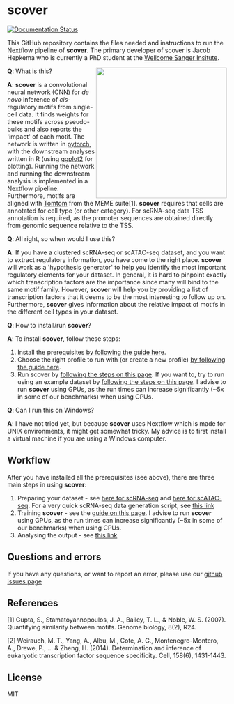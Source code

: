 # scover 

[![Documentation Status](https://readthedocs.org/projects/scover/badge/?version=latest)](https://scover.readthedocs.io/en/latest/?badge=latest)

This GitHub repository contains the files needed and instructions to run the Nextflow pipeline of **scover**. The primary developer of 
scover is Jacob Hepkema who is currently a PhD student at the [Wellcome Sanger Insitute](https://www.sanger.ac.uk).

<img src="https://github.com/jacobhepkema/scover/raw/master/scover_logo.png" width=300 align=right>

__Q__: What is this? 

__A__: __scover__ is a convolutional neural network (CNN) for *de novo* inference of *cis*-regulatory motifs from single-cell data. 
It finds weights for these motifs across pseudo-bulks and also reports the 'impact' of each motif. The network is written in 
[pytorch](https://pytorch.org/), with the downstream analyses written in R (using [ggplot2](https://ggplot2.tidyverse.org/) for plotting). 
Running the network and running the downstream analysis is implemented in a Nextflow pipeline. Furthermore, motifs are aligned with 
[Tomtom](http://meme-suite.org/tools/tomtom) from the MEME suite[1]. __scover__ requires that cells are annotated for cell type 
(or other category). For scRNA-seq data TSS annotation is required, as the promoter sequences are obtained directly from 
genomic sequence relative to the TSS. 

__Q__: All right, so when would I use this?

__A__: If you have a clustered scRNA-seq or scATAC-seq dataset, and you want to extract regulatory information, you have come to the right place. 
__scover__ will work as a 'hypothesis generator' to help you identify the most important regulatory elements for your dataset. 
In general, it is hard to pinpoint exactly which transcription factors are the importance since many will bind to the same motif family. 
However, __scover__ will help you by providing a list of transcription factors that it deems to be the most interesting to follow up on. 
Furthermore, __scover__ gives information about the relative impact of motifs in the different cell types in your dataset.

__Q__: How to install/run __scover__?

__A__: To install __scover__, follow these steps:

1. Install the prerequisites [by following the guide here](https://scover.readthedocs.io/en/latest/how_to_install_scover_prerequisites.html). 
2. Choose the right profile to run with (or create a new profile) [by following the guide here](https://scover.readthedocs.io/en/latest/profiles.html).
3. Run scover by [following the steps on this page](https://scover.readthedocs.io/en/latest/how_to_run_scover.html). If you want to, try to run using an example dataset by [following the steps on this page](https://scover.readthedocs.io/en/latest/how_to_run_scover.html#run-an-example-dataset). I advise to run __scover__ using GPUs, as the run times can increase significantly (~5x in some of our benchmarks) when using CPUs.

__Q__: Can I run this on Windows?

__A__: I have not tried yet, but because __scover__ uses Nextflow which is made for UNIX environments, it might get somewhat tricky. My advice is to first install a virtual machine if you are using a Windows computer. 

## Workflow

After you have installed all the prerequisites (see above), there are three main steps in using __scover__:
1. Preparing your dataset - see [here for scRNA-seq](https://scover.readthedocs.io/en/latest/how_to_prepare_scover_input_using_scRNA_seq.html) and [here for scATAC-seq](https://scover.readthedocs.io/en/latest/how_to_prepare_scover_input_using_scATAC_seq.html). For a very quick scRNA-seq data generation script, see [this link](https://scover.readthedocs.io/en/latest/how_to_prepare_scover_input_using_create_dataset.html)
3. Training __scover__ - see the [guide on this page](https://scover.readthedocs.io/en/latest/how_to_run_scover.html). I advise to run __scover__ using GPUs, as the run times can increase significantly (~5x in some of our benchmarks) when using CPUs.
4. Analysing the output - see [this link](https://scover.readthedocs.io/en/latest/how_to_analyse_scover_output.html)

## Questions and errors
If you have any questions, or want to report an error, please use our [github issues page](https://github.com/jacobhepkema/scover/issues)

## References
[1] Gupta, S., Stamatoyannopoulos, J. A., Bailey, T. L., & Noble, W. S. (2007). Quantifying similarity between motifs. Genome biology, 8(2), R24.

[2] Weirauch, M. T., Yang, A., Albu, M., Cote, A. G., Montenegro-Montero, A., Drewe, P., ... & Zheng, H. (2014). Determination and inference of eukaryotic transcription factor sequence specificity. Cell, 158(6), 1431-1443.

## License
MIT
